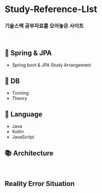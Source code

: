 # Study-Reference-LIst
### 기술스택 공부자료를 모아놓은 사이트
&nbsp; 
&nbsp;

## :blue_book: Spring & JPA 
- Spring boot & JPA Study Arrangement
&nbsp;

## :closed_book: DB
- Tunning
- Theory
&nbsp;

## :notebook: Language
- Java
- Kotlin
- JavaScript
&nbsp;

## :books: Architecture
&nbsp;

## Reality Error Situation  
